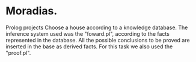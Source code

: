 # Moradias.
Prolog projects
Choose a house according to a knowledge database.
The inference system used was the "foward.pl", according to the facts represented in the database. All the possible conclusions to be proved are inserted in the base as derived facts. For this task we also used the "proof.pl".
